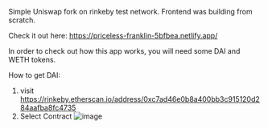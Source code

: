 Simple Uniswap fork on rinkeby test network. Frontend was building from scratch. 

Check it out here: https://priceless-franklin-5bfbea.netlify.app/


In order to check out how this app works, you will need some DAI and WETH tokens.

How to get DAI:

1. visit https://rinkeby.etherscan.io/address/0xc7ad46e0b8a400bb3c915120d284aafba8fc4735
2. Select Contract ![image](https://user-images.githubusercontent.com/64146291/174457971-9f27455b-f7bf-4041-886e-38de0d042855.png)
